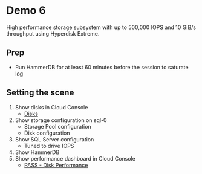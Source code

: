 # Demo 6
High performance storage subsystem with up to 500,000 IOPS and 10 GiB/s throughput using Hyperdisk Extreme.

## Prep

* Run HammerDB for at least 60 minutes before the session to saturate log 

## Setting the scene

1. Show disks in Cloud Console
    * [Disks](https://console.cloud.google.com/compute/disks)
1. Show storage configuration on sql-0
    * Storage Pool configuration
    * Disk configuration
1. Show SQL Server configuration
    * Tuned to drive IOPS
1. Show HammerDB
1. Show performance dashboard in Cloud Console
    * [PASS - Disk Performance](https://console.cloud.google.com/monitoring/dashboards)

## 